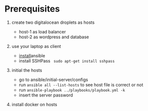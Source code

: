 # Prerequisites

1. create two digitalocean droplets as hosts
    - host-1 as load balancer
    - host-2 as wordpress and database

2. use your laptop as client
    - [install](https://docs.ansible.com/ansible/latest/installation_guide/intro_installation.html)ansible
    - install SSHPass
        ` sudo apt-get install sshpass`

3. initial the hosts 
    - go to ansible/initial-server/configs
    - run `ansible all --list-hosts` to see host file is correct or not
    - run `ansible-playbook ../playbooks/playbook.yml -k`
    - insert the server password

4. install docker on hosts
